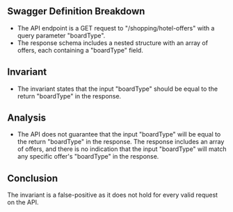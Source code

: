 ## Swagger Definition Breakdown
- The API endpoint is a GET request to "/shopping/hotel-offers" with a query parameter "boardType".
- The response schema includes a nested structure with an array of offers, each containing a "boardType" field.

## Invariant
- The invariant states that the input "boardType" should be equal to the return "boardType" in the response.

## Analysis
- The API does not guarantee that the input "boardType" will be equal to the return "boardType" in the response. The response includes an array of offers, and there is no indication that the input "boardType" will match any specific offer's "boardType" in the response.

## Conclusion
The invariant is a false-positive as it does not hold for every valid request on the API.
